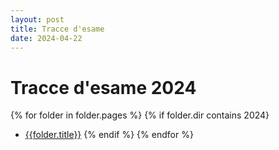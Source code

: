 ```yaml
---
layout: post
title: Tracce d'esame
date: 2024-04-22
---
```


# Tracce d'esame 2024

{% for folder in folder.pages %}
{% if folder.dir contains 2024}

- [{{folder.title}}]({{site.baseurl}}{{folder.url}})
  {% endif %}
  {% endfor %}
